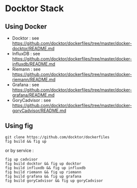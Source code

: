 # Docktor Stack

## Using Docker

- Docktor : see https://github.com/docktor/dockerfiles/tree/master/docker-docktor/README.md
- InfluxDB : see https://github.com/docktor/dockerfiles/tree/master/docker-influxdb/README.md
- Riemann : see https://github.com/docktor/dockerfiles/tree/master/docker-riemann/README.md
- Grafana : see https://github.com/docktor/dockerfiles/tree/master/docker-grafana/README.md
- GoryCadvisor : see https://github.com/docktor/dockerfiles/tree/master/docker-goryCadvisor/README.md

## Using fig

```
git clone https://github.com/docktor/dockerfiles
fig build && fig up
```

or by service : 

```
fig up cadvisor
fig build docktor && fig up docktor
fig build influxdb && fig up influxdb
fig build riemann && fig up riemann
fig build grafana && fig up grafana
fig build goryCadvisor && fig up goryCadvisor
```
